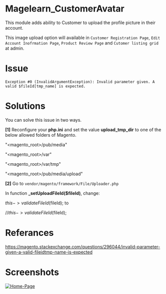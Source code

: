 # Magelearn_CustomerAvatar
This module adds ability to Customer to upload the profile picture in their account.

This image upload option will available in `Customer Registration Page`, `Edit Account Inofrmation Page`, `Product Review Page` and `Cutomer listing grid` at admin.

# Issue
`Exception #0 (InvalidArgumentException): Invalid parameter given. A valid $fileId[tmp_name] is expected.`

# Solutions

You can solve this issue in two ways.

<b>[1]</b> Reconfigure your <b>php.ini</b> and set the value <b>upload_tmp_dir</b> to one of the below allowed folders of Magento.

"<magento_root>/pub/media"

"<magento_root>/var"

"<magento_root>/var/tmp"

"<magento_root>/pub/media/upload"

<b>[2]</b> Go to <code>vendor/magento/framework/File/Uploader.php</code>

In function <b>_setUploadFileId($fileId)</b>, change:

$this->validateFileId($fileId);
to

//$this->validateFileId($fileId);


# Referances
https://magento.stackexchange.com/questions/296044/invalid-parameter-given-a-valid-fileidtmp-name-is-expected

# Screenshots

<a href='https://postimg.cc/ZWPQgXhd' target='_blank'><img src='https://i.postimg.cc/ZWPQgXhd/Home-Page.gif' border='0' alt='Home-Page'/></a>
